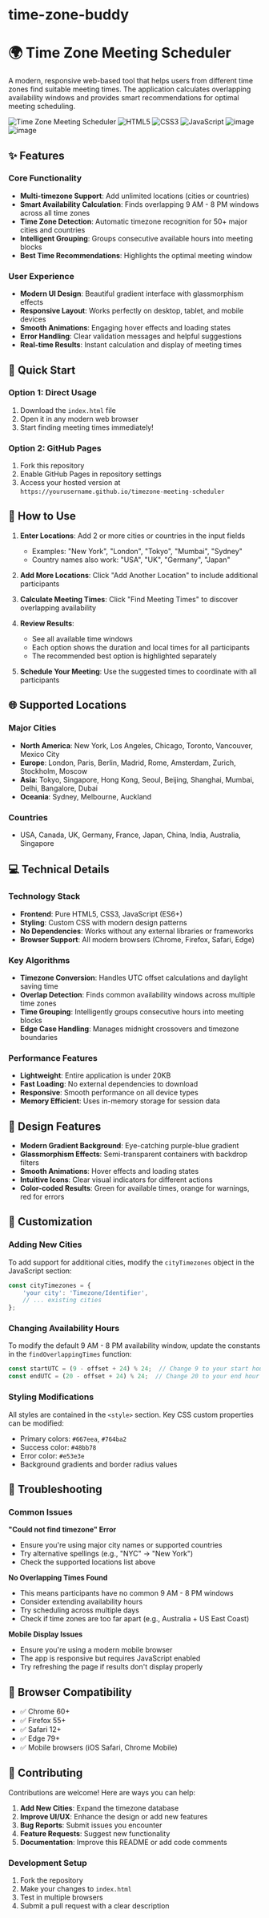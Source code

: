 # time-zone-buddy
# 🌍 Time Zone Meeting Scheduler

A modern, responsive web-based tool that helps users from different time zones find suitable meeting times. The application calculates overlapping availability windows and provides smart recommendations for optimal meeting scheduling.

![Time Zone Meeting Scheduler](https://img.shields.io/badge/Status-Ready%20to%20Use-brightgreen) ![HTML5](https://img.shields.io/badge/HTML5-E34F26?logo=html5&logoColor=white) ![CSS3](https://img.shields.io/badge/CSS3-1572B6?logo=css3&logoColor=white) ![JavaScript](https://img.shields.io/badge/JavaScript-F7DF1E?logo=javascript&logoColor=black)
![image](https://github.com/user-attachments/assets/a3d17de3-6a68-4939-be04-c8aef2787fb7)
![image](https://github.com/user-attachments/assets/fe0ff51f-fdc3-4431-9056-86196a3db423)



## ✨ Features

### Core Functionality
- **Multi-timezone Support**: Add unlimited locations (cities or countries)
- **Smart Availability Calculation**: Finds overlapping 9 AM - 8 PM windows across all time zones
- **Time Zone Detection**: Automatic timezone recognition for 50+ major cities and countries
- **Intelligent Grouping**: Groups consecutive available hours into meeting blocks
- **Best Time Recommendations**: Highlights the optimal meeting window

### User Experience
- **Modern UI Design**: Beautiful gradient interface with glassmorphism effects
- **Responsive Layout**: Works perfectly on desktop, tablet, and mobile devices
- **Smooth Animations**: Engaging hover effects and loading states
- **Error Handling**: Clear validation messages and helpful suggestions
- **Real-time Results**: Instant calculation and display of meeting times

## 🚀 Quick Start

### Option 1: Direct Usage
1. Download the `index.html` file
2. Open it in any modern web browser
3. Start finding meeting times immediately!

### Option 2: GitHub Pages
1. Fork this repository
2. Enable GitHub Pages in repository settings
3. Access your hosted version at `https://yourusername.github.io/timezone-meeting-scheduler`

## 📖 How to Use

1. **Enter Locations**: Add 2 or more cities or countries in the input fields
   - Examples: "New York", "London", "Tokyo", "Mumbai", "Sydney"
   - Country names also work: "USA", "UK", "Germany", "Japan"

2. **Add More Locations**: Click "Add Another Location" to include additional participants

3. **Calculate Meeting Times**: Click "Find Meeting Times" to discover overlapping availability

4. **Review Results**: 
   - See all available time windows
   - Each option shows the duration and local times for all participants
   - The recommended best option is highlighted separately

5. **Schedule Your Meeting**: Use the suggested times to coordinate with all participants

## 🌐 Supported Locations

### Major Cities
- **North America**: New York, Los Angeles, Chicago, Toronto, Vancouver, Mexico City
- **Europe**: London, Paris, Berlin, Madrid, Rome, Amsterdam, Zurich, Stockholm, Moscow
- **Asia**: Tokyo, Singapore, Hong Kong, Seoul, Beijing, Shanghai, Mumbai, Delhi, Bangalore, Dubai
- **Oceania**: Sydney, Melbourne, Auckland

### Countries
- USA, Canada, UK, Germany, France, Japan, China, India, Australia, Singapore

## 💻 Technical Details

### Technology Stack
- **Frontend**: Pure HTML5, CSS3, JavaScript (ES6+)
- **Styling**: Custom CSS with modern design patterns
- **No Dependencies**: Works without any external libraries or frameworks
- **Browser Support**: All modern browsers (Chrome, Firefox, Safari, Edge)

### Key Algorithms
- **Timezone Conversion**: Handles UTC offset calculations and daylight saving time
- **Overlap Detection**: Finds common availability windows across multiple time zones
- **Time Grouping**: Intelligently groups consecutive hours into meeting blocks
- **Edge Case Handling**: Manages midnight crossovers and timezone boundaries

### Performance Features
- **Lightweight**: Entire application is under 20KB
- **Fast Loading**: No external dependencies to download
- **Responsive**: Smooth performance on all device types
- **Memory Efficient**: Uses in-memory storage for session data

## 🎨 Design Features

- **Modern Gradient Background**: Eye-catching purple-blue gradient
- **Glassmorphism Effects**: Semi-transparent containers with backdrop filters
- **Smooth Animations**: Hover effects and loading states
- **Intuitive Icons**: Clear visual indicators for different actions
- **Color-coded Results**: Green for available times, orange for warnings, red for errors

## 🔧 Customization

### Adding New Cities
To add support for additional cities, modify the `cityTimezones` object in the JavaScript section:

```javascript
const cityTimezones = {
    'your city': 'Timezone/Identifier',
    // ... existing cities
};
```

### Changing Availability Hours
To modify the default 9 AM - 8 PM availability window, update the constants in the `findOverlappingTimes` function:

```javascript
const startUTC = (9 - offset + 24) % 24;  // Change 9 to your start hour
const endUTC = (20 - offset + 24) % 24;  // Change 20 to your end hour
```

### Styling Modifications
All styles are contained in the `<style>` section. Key CSS custom properties can be modified:
- Primary colors: `#667eea`, `#764ba2`
- Success color: `#48bb78`
- Error color: `#e53e3e`
- Background gradients and border radius values

## 🐛 Troubleshooting

### Common Issues

**"Could not find timezone" Error**
- Ensure you're using major city names or supported countries
- Try alternative spellings (e.g., "NYC" → "New York")
- Check the supported locations list above

**No Overlapping Times Found**
- This means participants have no common 9 AM - 8 PM windows
- Consider extending availability hours
- Try scheduling across multiple days
- Check if time zones are too far apart (e.g., Australia + US East Coast)

**Mobile Display Issues**
- Ensure you're using a modern mobile browser
- The app is responsive but requires JavaScript enabled
- Try refreshing the page if results don't display properly

## 📱 Browser Compatibility

- ✅ Chrome 60+
- ✅ Firefox 55+
- ✅ Safari 12+
- ✅ Edge 79+
- ✅ Mobile browsers (iOS Safari, Chrome Mobile)

## 🤝 Contributing

Contributions are welcome! Here are ways you can help:

1. **Add New Cities**: Expand the timezone database
2. **Improve UI/UX**: Enhance the design or add new features
3. **Bug Reports**: Submit issues you encounter
4. **Feature Requests**: Suggest new functionality
5. **Documentation**: Improve this README or add code comments

### Development Setup
1. Fork the repository
2. Make your changes to `index.html`
3. Test in multiple browsers
4. Submit a pull request with a clear description

